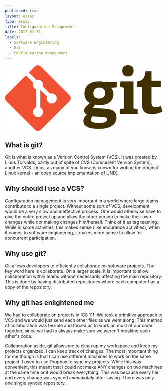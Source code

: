 ```yaml
---
published: true
layout: essay
type: essay
title: Configuration Management
date: 2017-01-31
labels:
  - Software Engineering
  - Git
  - Configuration Management
---
```


<img class="ui tiny right spaced image" src="../images/git-logo.png">

## What is git?

Git is what is known as a Version Control System (VCS). It was created by Linus Torvalds, partly out of spite of CVS (Concurrent Version System), another VCS. Linus, as many of you know, is known for writing the original Linux kernel - an open source implementation of UNIX.

## Why should I use a VCS?
Configuration management is very important in a world where large teams contribute to a single project. Without some sort of VCS, development would be a very slow and ineffective process. One would otherwise have to give the entire project up and allow the other person to make their own changes while *not* making changes him/herself. Think of it as tag teaming. While in some activities, this makes sense (like endurance activities), when it comes to software engineering, it makes more sense to allow for concurrent participation.

## Why use git?
Git allows developers to efficiently collaborate on software projects. The key word here is collaborate. On a larger scale, it is important to allow collaboration within teams without necessarily affecting the main repository. This is done by having distributed repositories where each computer has a copy of the repository.

## Why git has enlightened me
We had to collaborate on projects in ICS 111. We took a primitive approach to VCS and we would just send each other files as we went along. This method of collaboration was terrible and forced us to work on most of our code together, since we had to always make sure we weren't breaking each other's code.

Collaboration aside, git allows me to clean up my workspace and keep my projects organized. I can keep track of changes. The most important thing for me though is that I can use different machines to work on the same project. I used to use Dropbox to sync my projects. While this was convenient, this meant that I could not make ANY changes on two machines at the same time or it would break everything. This was because every file and every change was synced *immediately* after saving. There was only one single synced repository. 
